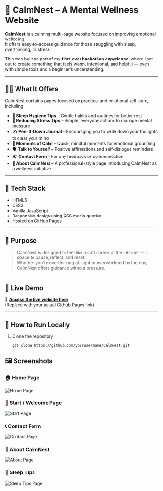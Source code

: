 # 🌿 CalmNest – A Mental Wellness Website

**CalmNest** is a calming multi-page website focused on improving emotional wellbeing.  
It offers easy-to-access guidance for those struggling with sleep, overthinking, or stress.

This was built as part of my **first-ever hackathon experience**, where I set out to create something that feels warm, intentional, and helpful — even with simple tools and a beginner’s understanding.

---

## 🧘‍♀️ What It Offers

CalmNest contains pages focused on practical and emotional self-care, including:

- 🌙 **Sleep Hygiene Tips** – Gentle habits and routines for better rest
- 🧠 **Reducing Stress Tips** – Simple, everyday actions to manage mental pressure
- ✍️ **Pen-It-Down Journal** – Encouraging you to write down your thoughts to clear your mind
- 💭 **Moments of Calm** – Quick, mindful moments for emotional grounding
- 🗣️ **Talk to Yourself** – Positive affirmations and self-dialogue reminders
- 📬 **Contact Form** – For any feedback or communication
- 🏢 **About CalmNest** – A professional-style page introducing CalmNest as a wellness initiative

---

## 📌 Tech Stack

- HTML5  
- CSS3  
- Vanilla JavaScript  
- Responsive design using CSS media queries  
- Hosted on GitHub Pages  

---

## 🎯 Purpose

> CalmNest is designed to feel like a soft corner of the internet — a space to pause, reflect, and reset.  
> Whether you're overthinking at night or overwhelmed by the day, CalmNest offers guidance without pressure.

---

## 🚀 Live Demo

🔗 **[Access the live website here]([https://yourusername.github.io/CalmNest/](https://niyatipandey.github.io/CalmNest/))**  
(Replace with your actual GitHub Pages link)

---

## 📁 How to Run Locally

1. Clone the repository  
   ```bash
   git clone https://github.com/yourusername/CalmNest.git
## 🖼️ Screenshots

### 🏠 Home Page
![Home Page](./screenshots/home.png)

### 🌄 Start / Welcome Page
![Start Page](./screenshots/start.png)

### 📞 Contact Form
![Contact Page](./screenshots/contact.png)

### 🏢 About CalmNest
![About Page](./screenshots/about.png)

### 🌙 Sleep Tips
![Sleep Tips Page](./screenshots/sleep.png)
